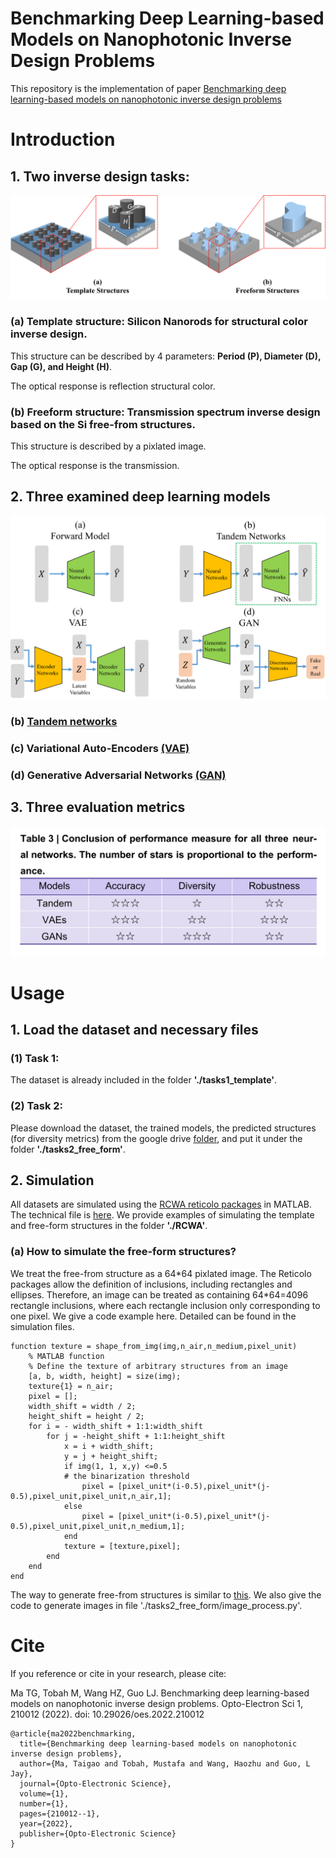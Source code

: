 # Benchmarking Deep Learning-based Models on Nanophotonic Inverse Design Problems

This repository is the implementation of paper [Benchmarking deep learning-based models on nanophotonic inverse design problems](https://www.oejournal.org/article/doi/10.29026/oes.2022.210012)

# Introduction
## 1. Two inverse design tasks:
![Geometry illustration](./Figures/Structures.png)
### (a) Template structure: Silicon Nanorods for structural color inverse design. 

This structure can be described by 4 parameters: **Period (P), Diameter (D), Gap (G), and Height (H)**. 

The optical response is reflection structural color. 

### (b) Freeform structure: Transmission spectrum inverse design based on the Si free-from structures. 

This structure is described by a pixlated image. 

The optical response is the transmission. 

## 2. Three examined deep learning models
![Model illustrations](./Figures/Models.png)
### (b) [Tandem networks](https://onlinelibrary.wiley.com/doi/10.1002/adma.201905467)
### (c) Variational Auto-Encoders [(VAE)](https://proceedings.neurips.cc/paper/2015/file/8d55a249e6baa5c06772297520da2051-Paper.pdf)
### (d) Generative Adversarial Networks [(GAN)](https://arxiv.org/pdf/1411.1784.pdf)

## 3. Three evaluation metrics
![Metrics summary](./Figures/Metrics.png)


# Usage

## 1. Load the dataset and necessary files

### (1) Task 1: 

The dataset is already included in the folder **'./tasks1_template'**.

### (2) Task 2: 

Please download the dataset, the trained models, the predicted structures (for diversity metrics) from the google drive [folder](https://drive.google.com/drive/folders/1VXDLD6ydglWOBs8TvXCm3-S5YbgiWuU4?usp=sharing), and put it under the folder **'./tasks2_free_form'**. 

## 2. Simulation

All datasets are simulated using the [RCWA reticolo packages](https://zenodo.org/record/3610175#.YlTu6eiZOCq) in MATLAB. The technical file is [here](https://arxiv.org/ftp/arxiv/papers/2101/2101.00901.pdf). We provide examples of simulating the template and free-form structures in the folder **'./RCWA'**.  

### (a) How to simulate the free-form structures?

We treat the free-from structure as a 64\*64 pixlated image. The Reticolo packages allow the definition of inclusions, including rectangles and ellipses. Therefore, an image can be treated as containing 64\*64=4096 rectangle inclusions, where each rectangle inclusion only corresponding to one pixel. We give a code example here. Detailed can be found in the simulation files. 

```
function texture = shape_from_img(img,n_air,n_medium,pixel_unit)
    % MATLAB function
    % Define the texture of arbitrary structures from an image 
    [a, b, width, height] = size(img);
    texture{1} = n_air;
    pixel = [];
    width_shift = width / 2;
    height_shift = height / 2;
    for i = - width_shift + 1:1:width_shift
        for j = -height_shift + 1:1:height_shift
            x = i + width_shift;
            y = j + height_shift;
            if img(1, 1, x,y) <=0.5
            # the binarization threshold
                pixel = [pixel_unit*(i-0.5),pixel_unit*(j-0.5),pixel_unit,pixel_unit,n_air,1];
            else
                pixel = [pixel_unit*(i-0.5),pixel_unit*(j-0.5),pixel_unit,pixel_unit,n_medium,1]; 
            end
            texture = [texture,pixel];
        end
    end   
end

```

The way to generate free-from structures is similar to [this](https://github.com/shapely/shapely). We also give the code to generate images in file './tasks2_free_form/image_process.py'.

# Cite

If you reference or cite in your research, please cite: 

Ma TG, Tobah M, Wang HZ, Guo LJ. Benchmarking deep learning-based models on nanophotonic inverse design problems. Opto-Electron Sci 1, 210012 (2022). doi: 10.29026/oes.2022.210012

```
@article{ma2022benchmarking,
  title={Benchmarking deep learning-based models on nanophotonic inverse design problems},
  author={Ma, Taigao and Tobah, Mustafa and Wang, Haozhu and Guo, L Jay},
  journal={Opto-Electronic Science},
  volume={1},
  number={1},
  pages={210012--1},
  year={2022},
  publisher={Opto-Electronic Science}
}
```
